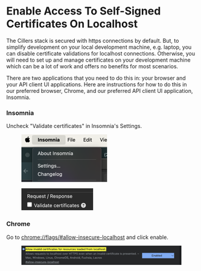 # Enable Access To Self-Signed Certificates On Localhost

The Cillers stack is secured with https connections by default. But, to simplify development on your local development machine, e.g. laptop, you can disable certificate validations for localhost connections. Otherwise, you will need to set up and manage certificates on your development machine which can be a lot of work and offers no benefits for most scenarios.&#x20;

There are two applications that you need to do this in: your browser and your API client UI applications. Here are instructions for how to do this in our preferred browser, Chrome, and our preferred API client UI application, Insomnia. &#x20;

### Insomnia

Uncheck "Validate certificates" in Insomnia's Settings.&#x20;

<figure><img src="../../.gitbook/assets/image (1) (1) (1) (1).png" alt="" width="227"><figcaption></figcaption></figure>

<figure><img src="../../.gitbook/assets/image (1) (1) (1).png" alt="" width="190"><figcaption></figcaption></figure>

### Chrome

Go to [chrome://flags/#allow-insecure-localhost](chrome://flags/#allow-insecure-localhost) and click enable.&#x20;

<figure><img src="../../.gitbook/assets/image (4) (1).png" alt=""><figcaption></figcaption></figure>
